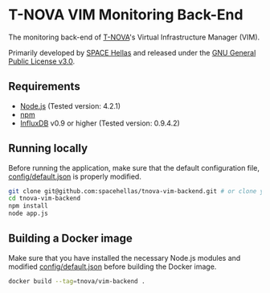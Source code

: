 # T-NOVA VIM Monitoring Back-End

The monitoring back-end of [T-NOVA](http://www.t-nova.eu/)'s Virtual
Infrastructure Manager (VIM).

Primarily developed by [SPACE Hellas](http://www.space.gr/) and released under
the [GNU General Public License v3.0](LICENSE.txt).

## Requirements

* [Node.js](https://nodejs.org/) (Tested version: 4.2.1)
* [npm](https://www.npmjs.com/)
* [InfluxDB](https://influxdb.com/) v0.9 or higher (Tested version: 0.9.4.2)

## Running locally

Before running the application, make sure that the default configuration file,
[config/default.json](config/default.json) is properly modified.

```sh
git clone git@github.com:spacehellas/tnova-vim-backend.git # or clone your own fork
cd tnova-vim-backend
npm install
node app.js
```

## Building a Docker image

Make sure that you have installed the necessary Node.js modules and modified
[config/default.json](config/default.json) before building the Docker image.

```sh
docker build --tag=tnova/vim-backend .
```
